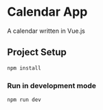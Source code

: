 # Calendar App

A calendar written in Vue.js

## Project Setup

```sh
npm install
```

### Run in development mode

```sh
npm run dev
```
